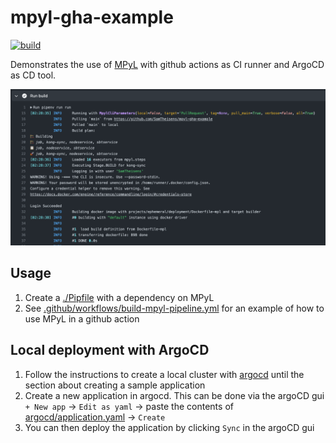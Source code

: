 # mpyl-gha-example
[![build](https://github.com/SamTheisens/mpyl-gha-example/actions/workflows/build-mpyl-pipeline.yml/badge.svg)](https://github.com/SamTheisens/mpyl-gha-example/actions/workflows/build-mpyl-pipeline.yml)

Demonstrates the use of [MPyL](https://vandebron.github.io/mpyl/mpyl.html) with github actions as CI runner and ArgoCD as CD tool.

![run](documentation/build-run.png)

## Usage

1. Create a [./Pipfile](./Pipfile) with a dependency on MPyL
2. See [.github/workflows/build-mpyl-pipeline.yml](.github/workflows/build-mpyl-pipeline.yml) for an example of how to use MPyL in a github action

## Local deployment with ArgoCD

1. Follow the instructions to create a local cluster with [argocd](https://www.sokube.io/en/blog/gitops-on-a-laptop-with-k3d-and-argocd-en) until the section about 
   creating a sample application
2. Create a new application in argocd.
   This can be done via the argoCD gui `+ New app` -> `Edit as yaml` -> paste the contents of [argocd/application.yaml](argocd/application.yaml) -> `Create`
3. You can then deploy the application by clicking `Sync` in the argoCD gui